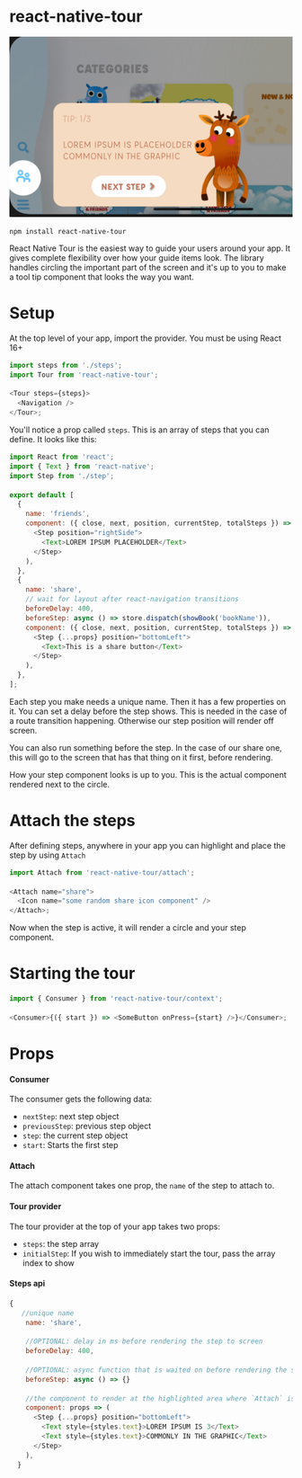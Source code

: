 # react-native-tour

![Example](/img/example.png)

```
npm install react-native-tour
```

React Native Tour is the easiest way to guide your users around your app. It gives complete flexibility over how your guide items look. The library handles circling the important part of the screen and it's up to you to make a tool tip component that looks the way you want.

# Setup

At the top level of your app, import the provider. You must be using React 16+

```js
import steps from './steps';
import Tour from 'react-native-tour';

<Tour steps={steps}>
  <Navigation />
</Tour>;
```

You'll notice a prop called `steps`. This is an array of steps that you can define. It looks like this:

```js
import React from 'react';
import { Text } from 'react-native';
import Step from './step';

export default [
  {
    name: 'friends',
    component: ({ close, next, position, currentStep, totalSteps }) => (
      <Step position="rightSide">
        <Text>LOREM IPSUM PLACEHOLDER</Text>
      </Step>
    ),
  },
  {
    name: 'share',
    // wait for layout after react-navigation transitions
    beforeDelay: 400,
    beforeStep: async () => store.dispatch(showBook('bookName')),
    component: ({ close, next, position, currentStep, totalSteps }) => (
      <Step {...props} position="bottomLeft">
        <Text>This is a share button</Text>
      </Step>
    ),
  },
];
```

Each step you make needs a unique name. Then it has a few properties on it. You can set a delay before the step shows. This is needed in the case of a route transition happening. Otherwise our step position will render off screen.

You can also run something before the step. In the case of our share one, this will go to the screen that has that thing on it first, before rendering.

How your step component looks is up to you. This is the actual component rendered next to the circle.

# Attach the steps

After defining steps, anywhere in your app you can highlight and place the step by using `Attach`

```js
import Attach from 'react-native-tour/attach';

<Attach name="share">
  <Icon name="some random share icon component" />
</Attach>;
```

Now when the step is active, it will render a circle and your step component.

# Starting the tour

```js
import { Consumer } from 'react-native-tour/context';

<Consumer>{({ start }) => <SomeButton onPress={start} />}</Consumer>;
```

# Props

#### Consumer

The consumer gets the following data:

- `nextStep`: next step object
- `previousStep`: previous step object
- `step`: the current step object
- `start`: Starts the first step

#### Attach

The attach component takes one prop, the `name` of the step to attach to.

#### Tour provider

The tour provider at the top of your app takes two props:

- `steps`: the step array
- `initialStep`: If you wish to immediately start the tour, pass the array index to show

#### Steps api

```js
{
   //unique name
    name: 'share',

    //OPTIONAL: delay in ms before rendering the step to screen
    beforeDelay: 400,

    //OPTIONAL: async function that is waited on before rendering the step
    beforeStep: async () => {}

    //the component to render at the highlighted area where `Attach` is located
    component: props => (
      <Step {...props} position="bottomLeft">
        <Text style={styles.text}>LOREM IPSUM IS 3</Text>
        <Text style={styles.text}>COMMONLY IN THE GRAPHIC</Text>
      </Step>
    ),
  }
```

